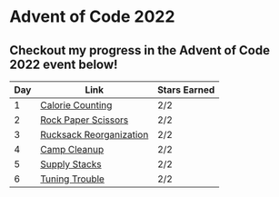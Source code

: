 # Advent of Code 2022

## Checkout my progress in the Advent of Code 2022 event below!

|Day| Link | Stars Earned | 
|--|--|--|
| 1 | [Calorie Counting](https://github.com/noemixfer/AdventOfCode2022/blob/master/src/main/kotlin/day1.kt) | 2/2 |
| 2| [Rock Paper Scissors](https://github.com/noemixfer/AdventOfCode2022/blob/master/src/main/kotlin/day2.kt) | 2/2 |
| 3| [Rucksack Reorganization](https://github.com/noemixfer/AdventOfCode2022/blob/master/src/main/kotlin/day3.kt) | 2/2 |
| 4| [Camp Cleanup](https://github.com/noemixfer/AdventOfCode2022/blob/master/src/main/kotlin/day4.kt) | 2/2 |
| 5| [Supply Stacks](https://github.com/noemixfer/AdventOfCode2022/blob/master/src/main/kotlin/day5.kt) | 2/2 |
| 6| [Tuning Trouble](https://github.com/noemixfer/AdventOfCode2022/blob/master/src/main/kotlin/day6.kt) | 2/2 |
